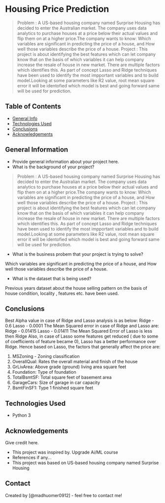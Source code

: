 # Housing Price Prediction
> Problem : A US-based housing company named Surprise Housing has decided to enter the Australian market. The company uses data analytics to purchase houses at a price below their actual values and flip them on at a higher price.The company wants to know:
Which variables are significant in predicting the price of a house, and How well those variables describe the price of a house.
Project : This project is about identifying the best features which can let company know that on the basis of which variables it can help company 
increase the resale of house in new market. There are multiple factors which identifies this. As part of concept Lasso and Ridge techniques have been used to identify the most impportant variables and to build model.Looking at some parameters like R2 value, root mean square error it will be identofied which model is best and going forward same will be used for prediction.


## Table of Contents
* [General Info](#general-information)
* [Technologies Used](#technologies-used)
* [Conclusions](#conclusions)
* [Acknowledgements](#acknowledgements)

<!-- You can include any other section that is pertinent to your problem -->

## General Information
- Provide general information about your project here.
- What is the background of your project?

> Problem : A US-based housing company named Surprise Housing has decided to enter the Australian market. The company uses data analytics to purchase houses at a price below their actual values and flip them on at a higher price.The company wants to know:
Which variables are significant in predicting the price of a house, and How well those variables describe the price of a house.
Project : This project is about identifying the best features which can let company know that on the basis of which variables it can help company 
increase the resale of house in new market. There are multiple factors which identifies this. As part of concept Lasso and Ridge techniques have been used to identify the most impportant variables and to build model.Looking at some parameters like R2 value, root mean square error it will be identofied which model is best and going forward same will be used for prediction.

- What is the business probem that your project is trying to solve?

Which variables are significant in predicting the price of a house, and How well those variables describe the price of a house.

- What is the dataset that is being used?

Previous years dataset about the house selling pattern on the basis of house condition, locality , features etc. have been used.


## Conclusions

Best Alpha value in case of Ridge and Lasso analysis is as below:
Ridge - 0.6
Lasso - 0.0001
The Mean Squared error in case of Ridge and Lasso are:
Ridge - 0.01415
Lasso - 0.01411
The Mean Squared Error of Lasso is less then Ridge
Also, in case of Lasso some features get reduced ( due to some of coefficients of feature became 0), Lasso has a better performance over Ridge.
Hence based on Lasso, the factors that generally affect the price are:
1) MSZoning - Zoning classification
2) OverallQual: Rates the overall material and finish of the house
3) GrLivArea: Above grade (ground) living area square feet
4) Foundation: Type of foundation
5) TotalBsmtSF: Total square feet of basement area
6) GarageCars: Size of garage in car capacity
7) BsmtFinSF1: Type 1 finished square feet


## Technologies Used
- Python 3

<!-- As the libraries versions keep on changing, it is recommended to mention the version of library used in this project -->

## Acknowledgements
Give credit here.
- This project was inspired by. Upgrade Ai/ML course
- References if any...
- This project was based on US-based housing company named Surprise Housing 


## Contact
Created by [@madhuomer0912] - feel free to contact me!


<!-- Optional -->
<!-- ## License -->
<!-- This project is open source and available under the [... License](). -->

<!-- You don't have to include all sections - just the one's relevant to your project -->